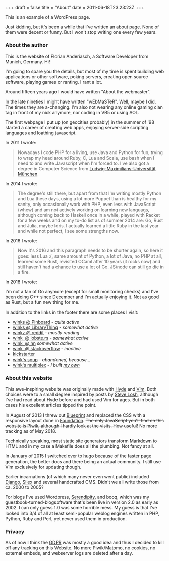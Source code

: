 +++
draft = false
title = "About"
date = 2011-06-18T23:23:23Z
+++



This is an example of a WordPress page.

Just kidding, but it's been a while that I've written an about page.
None of them were decent or funny. But I won't stop writing one every few years.

### About the author

This is the website of Florian Anderiasch, a Software Developer from Munich, Germany. Hi!

I'm going to spare you the details, but most of my time is spent building web
applications or other software, poking servers, creating open source software,
playing games or ranting. I rant a lot.

Around fifteen years ago I would have written "About the webmaster".

In the late nineties I might have written "wEbMaSTeR". Well, maybe I did. The
times they are a-changing. I'm also not wearing any online gaming clan tag in
front of my nick anymore, nor coding in VB5 or using AOL.

The first webpage I put up (on geocities probably) in the summer of '98 started
a career of creating web apps, enjoying server-side scripting languages and
loathing javascript.

In 2011 I wrote:

> Nowadays I code PHP for a living, use Java and Python for fun, trying to wrap
> my head around Ruby, C, Lua and Scala, use bash when I need to and write
> Javascript when I'm forced to. I've also got a degree in Computer Science from
> [Ludwig-Maximilians-Universit&auml;t M&uuml;nchen][lmu].

In 2014 I wrote:

> The degree's still there, but apart from that I'm writing mostly Python and Lua
> these days, using a lot more Puppet than is healthy for my sanity, only
> occasionally work with PHP, even less with JavaScript (whew) and am not
> actively working on learning new languags, although coming back to Haskell
> once in a while, played with Racket for a few weeks and on my to-do list as of
> summer 2014 are: Go, Rust and Julia, maybe Idris. I actually learned a little
> Ruby in the last year and while not perfect, I see some strengths now.

In 2016 I wrote:

> Now it's 2016 and this paragraph needs to be shorter again, so here
> it goes: less Lua :(, same amount of Python, a lot of Java, no PHP at all,
> learned some Rust, revisited OCaml after 10 years (it rocks now) and still
> haven't had a chance to use a lot of Go. JS/node can still go die in a fire.

In 2018 I wrote:

I'm not a fan of Go anymore (except for small monitoring checks) and I've been
doing C++ since December and I'm actually enjoying it. Not as good as Rust,
but a fun new thing for me.


In addition to the links in the footer there are some places I visit:

  * [winks @ Pinboard](https://pinboard.in/u:winks/) - *quite active*
  * [winks @ LibraryThing](https://www.librarything.com/catalog/winks) - *somewhat active*
  * [winkz @ reddit](http://www.reddit.com/user/winkz/) - *mostly reading*
  * [wink&nbsp;&nbsp;@ lobste.rs](https://lobste.rs/u/wink) - *somewhat active*
  * [wink&nbsp;&nbsp;@ hn](https://news.ycombinator.com/user?id=wink) *somewhat active*
  * [wink&nbsp;&nbsp;@ stackoverflow](http://stackoverflow.com/users/1432620/wink) - *inactive*
  * [kickstarter](https://www.kickstarter.com/profile/1907362337)
  * [wink's soup](http://wink.soup.io/) - *abandoned, because...*
  * [wink's multiplex](http://paranoia.eu.org/) - *I built [my own](https://github.com/winks/multiplex)*

### About this website

This awe-inspiring website was originally made with [Hyde][] and [Vim][].
Both choices were to a small degree inspired by posts by [Steve Losh][sjl],
although I've had read about Hyde before and had used Vim for ages.
But in both cases his excellent articles tipped the point.

In August of 2013 I threw out [Blueprint][] and replaced the CSS with a
responsive layout done in [Foundation][]. <s>The only JavaScript you'll find
on this website is [Piwik][], although I hardly look at the visits. How useful!</s>
No more tracking as of May 2018.

Technically speaking, most static site generators transform [Markdown][] to
HTML and in my case a Makefile does all the plumbing. Not fancy at all.

In January of 2015 I switched over to [hugo][] because of the faster page
generation, the better docs and there being an actual community. I still use
Vim exclusively for updating though.

Earlier incarnations (of which many never even went public) included [Django][],
[Silex][] and several handcrafted CMS. Didn't we all write those from ca. 2000 to 2005?

For blogs I've used Wordpress, [Serendipity][], and booq, which was my guestbook-turned-blogsoftware
that's been live in version 2.0 as early as 2002. I can only guess 1.0 was some horrible mess.
My guess is that I've looked into 3/4 of all at least semi-popular weblog engines written in PHP, Python,
Ruby and Perl, yet never used them in production.

### Privacy

As of now I think the [GDPR][] was mostly a good idea and thus I decided to
kill off any tracking on this Website. No more Piwik/Matomo, no cookies, no
external embeds, and webserver logs are deleted after a day.

[lmu]: http://www.ifi.lmu.de

[Hyde]: http://ringce.com/hyde
[Vim]: http://www.vim.org
[sjl]: http://stevelosh.com
[Django]: http://djangoproject.com
[Silex]: http://silex.sensiolabs.org/
[Serendipity]: http://s9y.org
[Blueprint]: http://www.blueprintcss.org/
[Foundation]: http://foundation.zurb.com/
[Piwik]: http://piwik.org/
[Markdown]: http://daringfireball.net/projects/markdown/
[hugo]: http://gohugo.io
[GDPR]: https://www.eugdpr.org/
